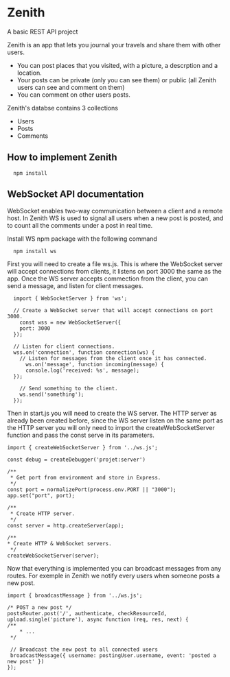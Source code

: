 # Zenith
A basic REST API project

Zenith is an app that lets you journal your travels and share them with other users.

 -  You can post places that you visited, with a picture, a descrption and a location.
 -  Your posts can be private (only you can see them) or public (all Zenith users can see and comment on them)
 -  You can comment on other users posts.
 
Zenith's databse contains 3 collections

 - Users
 - Posts
 - Comments
    
## How to implement Zenith
    
      npm install

## WebSocket API documentation

WebSocket enables two-way communication between a client and a remote host. In Zenith WS is used to signal all users when a new post is posted, and to count all the comments under a post in real time.

Install WS npm package with the following command

      npm install ws
      
First you will need to create a file ws.js. This is where the WebSocket server will accept connections from clients, it listens on port 3000 the same as the app. Once the WS server accepts commection from the client, you can send a message, and listen for client messages.
 
 
      import { WebSocketServer } from 'ws';
      
      // Create a WebSocket server that will accept connections on port 3000.
        const wss = new WebSocketServer({
        port: 3000
      });
      
      // Listen for client connections.
      wss.on('connection', function connection(ws) {
        // Listen for messages from the client once it has connected.
          ws.on('message', function incoming(message) {
          console.log('received: %s', message);
      });
      
        // Send something to the client.
        ws.send('something');
      });

Then in start.js you will need to create the WS server. The HTTP server as already been created before, since the WS server listen on the same port as the HTTP server you will only need to import the createWebSocketServer function and pass the const serve in its parameters.

	import { createWebSocketServer } from '../ws.js';

	const debug = createDebugger('projet:server')
	
	/**
	 * Get port from environment and store in Express.
	 */
	const port = normalizePort(process.env.PORT || "3000");
	app.set("port", port);
	
	/**
	 * Create HTTP server.
	 */
	const server = http.createServer(app);
	
	/**
 	* Create HTTP & WebSocket servers.
	 */
	createWebSocketServer(server);
	
Now that everything is implemented you can broadcast messages from any routes. For exemple in Zenith we notify every users when someone posts a new post.

	import { broadcastMessage } from '../ws.js';

	/* POST a new post */
	postsRouter.post('/', authenticate, checkResourceId, upload.single('picture'), async function (req, res, next) {
	/**
 		* ...
	 */
	 
  	 // Broadcast the new post to all connected users
     broadcastMessage({ username: postingUser.username, event: 'posted a new post' })
	});
